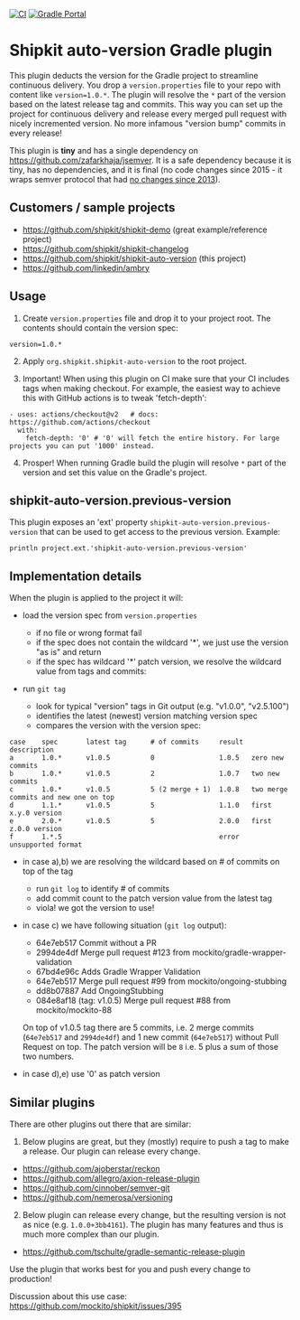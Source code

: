 [![CI](https://github.com/shipkit/shipkit-auto-version/workflows/CI/badge.svg)](https://github.com/shipkit/shipkit-auto-version/actions)
[![Gradle Portal](https://img.shields.io/maven-metadata/v/https/plugins.gradle.org/m2/org/shipkit/shipkit-auto-version/maven-metadata.xml.svg?label=Gradle%20Plugins)](https://plugins.gradle.org/plugin/org.shipkit.shipkit-auto-version)

# Shipkit auto-version Gradle plugin

This plugin deducts the version for the Gradle project to streamline continuous delivery.
You drop a ```version.properties``` file to your repo with content like `version=1.0.*`. 
The plugin will resolve the `*` part of the version based on the latest release tag and commits.
This way you can set up the project for continuous delivery and release every merged pull request with nicely incremented version. 
No more infamous "version bump" commits in every release!

This plugin is **tiny** and has a single dependency on https://github.com/zafarkhaja/jsemver.
It is a safe dependency because it is tiny, has no dependencies, and it is final (no code changes since 2015 - it wraps semver protocol that had [no changes since 2013](https://github.com/semver/semver/tree/v2.0.0)).

## Customers / sample projects

- https://github.com/shipkit/shipkit-demo (great example/reference project)
- https://github.com/shipkit/shipkit-changelog
- https://github.com/shipkit/shipkit-auto-version (this project)
- https://github.com/linkedin/ambry

## Usage

1. Create `version.properties` file and drop it to your project root.
The contents should contain the version spec:

```
version=1.0.*
```

2. Apply `org.shipkit.shipkit-auto-version` to the root project.

3. Important! When using this plugin on CI make sure that your CI includes tags when making checkout.
For example, the easiest way to achieve this with GitHub actions is to tweak 'fetch-depth':
```
- uses: actions/checkout@v2   # docs: https://github.com/actions/checkout
  with:
    fetch-depth: '0' # '0' will fetch the entire history. For large projects you can put '1000' instead.
```

4. Prosper! When running Gradle build the plugin will resolve `*` part of the version and set this value on the Gradle's project.

## shipkit-auto-version.previous-version

This plugin exposes an 'ext' property `shipkit-auto-version.previous-version` that can be used to get access to the previous version.
Example:

```
println project.ext.'shipkit-auto-version.previous-version'
```
 
## Implementation details

When the plugin is applied to the project it will:

 - load the version spec from `version.properties`
    - if no file or wrong format fail
    - if the spec does not contain the wildcard '*', we just use the version "as is" and return
    - if the spec has wildcard '*' patch version, we resolve the wildcard value from tags and commits:
    
 - run `git tag`
    - look for typical "version" tags in Git output (e.g. "v1.0.0", "v2.5.100")
    - identifies the latest (newest) version matching version spec
    - compares the version with the version spec:
 
 ```
case    spec       latest tag      # of commits     result  description
a       1.0.*      v1.0.5          0                1.0.5   zero new commits                    
b       1.0.*      v1.0.5          2                1.0.7   two new commits
c       1.0.*      v1.0.5          5 (2 merge + 1)  1.0.8   two merge commits and new one on top
d       1.1.*      v1.0.5          5                1.1.0   first x.y.0 version
e       2.0.*      v1.0.5          5                2.0.0   first z.0.0 version
f       1.*.5                                       error   unsupported format                   
```

 - in case a),b) we are resolving the wildcard based on # of commits on top of the tag
    - run `git log` to identify # of commits 
    - add commit count to the patch version value from the latest tag
    - viola! we got the version to use!
 - in case c) we have following situation (`git log` output):
    - 64e7eb517 Commit without a PR
    - 2994de4df Merge pull request #123 from mockito/gradle-wrapper-validation
    - 67bd4e96c Adds Gradle Wrapper Validation
    - 64e7eb517 Merge pull request #99 from mockito/ongoing-stubbing
    - dd8b07887 Add OngoingStubbing
    - 084e8af18 (tag: v1.0.5) Merge pull request #88 from mockito/mockito-88
    
    On top of v1.0.5 tag there are 5 commits, i.e. 2 merge commits (`64e7eb517` and `2994de4df`) and 1 new commit 
    (`64e7eb517`) without Pull Request on top. 
    The patch version will be `8` i.e. 5 plus a sum of those two numbers. 

 - in case d),e) use '0' as patch version

## Similar plugins

There are other plugins out there that are similar:

1. Below plugins are great, but they (mostly) require to push a tag to make a release.
Our plugin can release every change. 
 - https://github.com/ajoberstar/reckon
 - https://github.com/allegro/axion-release-plugin
 - https://github.com/cinnober/semver-git
 - https://github.com/nemerosa/versioning
 
2. Below plugin can release every change, but the resulting version is not as nice (e.g. ```1.0.0+3bb4161```).
The plugin has many features and thus is much more complex than our plugin.  
 - https://github.com/tschulte/gradle-semantic-release-plugin

Use the plugin that works best for you and push every change to production!

Discussion about this use case: https://github.com/mockito/shipkit/issues/395 

